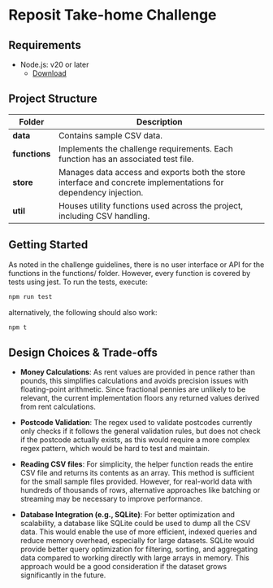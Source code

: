 # Reposit Take-home Challenge

## Requirements

- Node.js: v20 or later
  - [Download](https://nodejs.org/en/download/)

## Project Structure

| Folder        | Description                                                                                                     |
| ------------- | --------------------------------------------------------------------------------------------------------------- |
| **data**      | Contains sample CSV data.                                                                                       |
| **functions** | Implements the challenge requirements. Each function has an associated test file.                               |
| **store**     | Manages data access and exports both the store interface and concrete implementations for dependency injection. |
| **util**      | Houses utility functions used across the project, including CSV handling.                                       |

## Getting Started

As noted in the challenge guidelines, there is no user interface or API for the functions in the functions/ folder.
However, every function is covered by tests using jest. To run the tests, execute:

```bash
npm run test
```

alternatively, the following should also work:

```bash
npm t
```

## Design Choices & Trade-offs

- **Money Calculations**: As rent values are provided in pence rather than pounds, this simplifies calculations and avoids precision issues with floating-point arithmetic.
  Since fractional pennies are unlikely to be relevant, the current implementation floors any returned values derived from rent calculations.

- **Postcode Validation**: The regex used to validate postcodes currently only checks if it follows the general validation rules, but does not check if the postcode actually exists,
  as this would require a more complex regex pattern, which would be hard to test and maintain.

- **Reading CSV files**: For simplicity, the helper function reads the entire CSV file and returns its contents as an array. This method is sufficient for the small sample files provided.
  However, for real-world data with hundreds of thousands of rows, alternative approaches like batching or streaming may be necessary to improve performance.

- **Database Integration (e.g., SQLite)**: For better optimization and scalability, a database like SQLite could be used to dump all the CSV data. This would enable the use of more efficient, indexed queries and reduce memory overhead,
  especially for large datasets. SQLite would provide better query optimization for filtering, sorting, and aggregating data compared to working directly with large arrays in memory.
  This approach would be a good consideration if the dataset grows significantly in the future.

